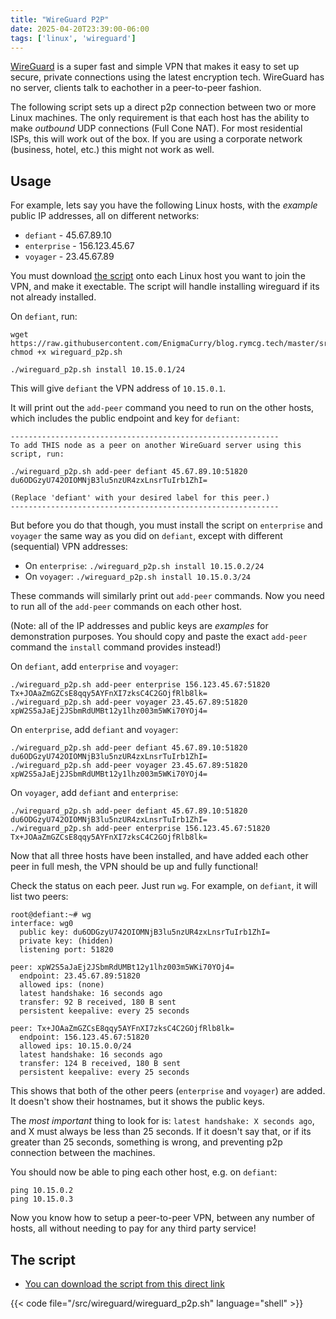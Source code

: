 ```yaml
---
title: "WireGuard P2P"
date: 2025-04-20T23:39:00-06:00
tags: ['linux', 'wireguard']
---
```


[WireGuard](https://www.wireguard.com/) is a super fast and simple VPN
that makes it easy to set up secure, private connections using the
latest encryption tech. WireGuard has no server, clients talk to
eachother in a peer-to-peer fashion. 

The following script sets up a direct p2p connection between two or
more Linux machines. The only requirement is that each host has the
ability to make _outbound_ UDP connections (Full Cone NAT). For most
residential ISPs, this will work out of the box. If you are using a
corporate network (business, hotel, etc.) this might not work as well.

## Usage

For example, lets say you have the following Linux hosts, with the
_example_ public IP addresses, all on different networks:

 * `defiant` - 45.67.89.10
 * `enterprise` - 156.123.45.67
 * `voyager` - 23.45.67.89
 
You must download [the
script](https://raw.githubusercontent.com/EnigmaCurry/blog.rymcg.tech/master/src/wireguard/wireguard_p2p.sh)
onto each Linux host you want to join the VPN, and make it exectable. The script will handle
installing wireguard if its not already installed.

On `defiant`, run:

```
wget https://raw.githubusercontent.com/EnigmaCurry/blog.rymcg.tech/master/src/wireguard/wireguard_p2p.sh
chmod +x wireguard_p2p.sh

./wireguard_p2p.sh install 10.15.0.1/24
```

This will give `defiant` the VPN address of `10.15.0.1`.

It will print out the `add-peer` command you need to run on the other
hosts, which includes the public endpoint and key for `defiant`:

```
------------------------------------------------------------
To add THIS node as a peer on another WireGuard server using this script, run:

./wireguard_p2p.sh add-peer defiant 45.67.89.10:51820 du6ODGzyU742OIOMNjB3lu5nzUR4zxLnsrTuIrb1ZhI=

(Replace 'defiant' with your desired label for this peer.)
------------------------------------------------------------
```

But before you do that though, you must install the script on
`enterprise` and `voyager` the same way as you did on `defiant`,
except with different (sequential) VPN addresses:

 * On `enterprise`: `./wireguard_p2p.sh install 10.15.0.2/24`
 * On `voyager`: `./wireguard_p2p.sh install 10.15.0.3/24`

These commands will similarly print out `add-peer` commands. Now you
need to run all of the `add-peer` commands on each other host.

(Note: all of the IP addresses and public keys are _examples_ for
demonstration purposes. You should copy and paste the exact `add-peer`
command the `install` command provides instead!)

On `defiant`, add `enterprise` and `voyager`:

```
./wireguard_p2p.sh add-peer enterprise 156.123.45.67:51820 Tx+JOAaZmGZCsE8qqy5AYFnXI7zksC4C2GOjfRlb8lk=
./wireguard_p2p.sh add-peer voyager 23.45.67.89:51820 xpW2S5aJaEj2JSbmRdUMBt12y1lhz003m5WKi70YOj4=
```

On `enterprise`, add `defiant` and `voyager`:

```
./wireguard_p2p.sh add-peer defiant 45.67.89.10:51820 du6ODGzyU742OIOMNjB3lu5nzUR4zxLnsrTuIrb1ZhI=
./wireguard_p2p.sh add-peer voyager 23.45.67.89:51820 xpW2S5aJaEj2JSbmRdUMBt12y1lhz003m5WKi70YOj4=
```

On `voyager`, add `defiant` and `enterprise`:

```
./wireguard_p2p.sh add-peer defiant 45.67.89.10:51820 du6ODGzyU742OIOMNjB3lu5nzUR4zxLnsrTuIrb1ZhI=
./wireguard_p2p.sh add-peer enterprise 156.123.45.67:51820 Tx+JOAaZmGZCsE8qqy5AYFnXI7zksC4C2GOjfRlb8lk=
```

Now that all three hosts have been installed, and have added each
other peer in full mesh, the VPN should be up and fully functional!

Check the status on each peer. Just run `wg`. For example, on
`defiant`, it will list two peers:

```
root@defiant:~# wg
interface: wg0
  public key: du6ODGzyU742OIOMNjB3lu5nzUR4zxLnsrTuIrb1ZhI=
  private key: (hidden)
  listening port: 51820

peer: xpW2S5aJaEj2JSbmRdUMBt12y1lhz003m5WKi70YOj4=
  endpoint: 23.45.67.89:51820
  allowed ips: (none)
  latest handshake: 16 seconds ago
  transfer: 92 B received, 180 B sent
  persistent keepalive: every 25 seconds

peer: Tx+JOAaZmGZCsE8qqy5AYFnXI7zksC4C2GOjfRlb8lk=
  endpoint: 156.123.45.67:51820
  allowed ips: 10.15.0.0/24
  latest handshake: 16 seconds ago
  transfer: 124 B received, 180 B sent
  persistent keepalive: every 25 seconds
```

This shows that both of the other peers (`enterprise` and `voyager`)
are added. It doesn't show their hostnames, but it shows the public
keys.

The *most important* thing to look for is: `latest handshake: X
seconds ago`, and X must always be less than 25 seconds. If it doesn't
say that, or if its greater than 25 seconds, something is wrong, and
preventing p2p connection between the machines.

You should now be able to ping each other host, e.g. on `defiant`:

```
ping 10.15.0.2
ping 10.15.0.3
```

Now you know how to setup a peer-to-peer VPN, between any number of
hosts, all without needing to pay for any third party service!

## The script

 * [You can download the script from this direct
   link](https://raw.githubusercontent.com/EnigmaCurry/blog.rymcg.tech/master/src/wireguard/wireguard_p2p.sh)

{{< code file="/src/wireguard/wireguard_p2p.sh" language="shell" >}}
